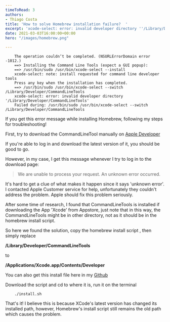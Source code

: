 ```yaml
---
timeToRead: 3
authors:
- Thiago Costa
title: 'How to solve Homebrew installation failure?  '
excerpt: 'xcode-select: error: invalid developer directory ''/Library/Developer/CommandLineTools'''
date: 2021-03-03T16:00:00+00:00
hero: "/images/homebrew.png"

---
```

```shell
    The operation couldn’t be completed. (NSURLErrorDomain error -1012.)
    ==> Installing the Command Line Tools (expect a GUI popup):
    ==> /usr/bin/sudo /usr/bin/xcode-select --install
    xcode-select: note: install requested for command line developer tools
    Press any key when the installation has completed.
    ==> /usr/bin/sudo /usr/bin/xcode-select --switch /Library/Developer/CommandLineTools
    xcode-select: error: invalid developer directory '/Library/Developer/CommandLineTools'
    Failed during: /usr/bin/sudo /usr/bin/xcode-select --switch /Library/Developer/CommandLineTools
```
If you get this error message while installing Homebrew, following my steps for troubleshooting!

First, try to download the CommandLineTool manually on [Apple Developer](https://developer.apple.com)

If you're able to log in and download the latest version of it, you should be good to go.

However, in my case, I get this message whenever I try to log in to the download page:

> We are unable to process your request. An unknown error occurred.

It's hard to get a clue of what makes it happen since it says 'unknown error'. I contacted Apple Customer service for help, unfortunately they couldn't address the problem. Apple should fix this problem seriously.

After some time of research, I found that CommandLineTools is installed if downloading the App 'Xcode' from Appstore, just note that in this way, the CommandLineTools might be in other directory, not as it should be in the homebrew install script.

So here we found the solution, copy the homebrew install script , then simply replace

**/Library/Developer/CommandLineTools**

to

**/Applications/Xcode.app/Contents/Developer**

You can also get this install file here in my [Github](https://github.com/anchiao0417/homebrew/blob/main/install.sh)

Download the script and cd to where it is, run it on the terminal
```shell
    ./install.sh
```
That's it! I believe this is because XCode's latest version has changed its installed path, however, Homebrew's install script still remains the old path which causes the problem.
